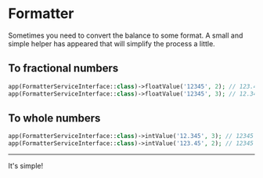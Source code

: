 # Formatter

Sometimes you need to convert the balance to some format. A small and simple helper has appeared that will simplify the process a little.

## To fractional numbers

```php
app(FormatterServiceInterface::class)->floatValue('12345', 2); // 123.45
app(FormatterServiceInterface::class)->floatValue('12345', 3); // 12.345
```

## To whole numbers

```php
app(FormatterServiceInterface::class)->intValue('12.345', 3); // 12345
app(FormatterServiceInterface::class)->intValue('123.45', 2); // 12345
```

---
It's simple!
